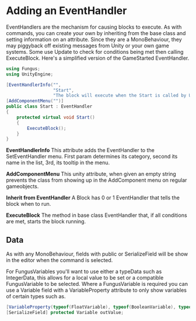 # Adding an EventHandler

EventHandlers are the mechanism for causing blocks to execute. As with commands, you can create your own by inheriting from the base class and setting information on an attribute. Since they are a MonoBehaviour, they may piggyback off existing messages from Unity or your own game systems. Some use Update to check for conditions being met then calling ExecuteBlock.
Here's a simplified version of the GameStarted EventHandler.

```c#
using Fungus;
using UnityEngine;

[EventHandlerInfo("",
				  "Start",
				  "The block will execute when the Start is called by Unity.")]
[AddComponentMenu("")]
public class Start : EventHandler
{
	protected virtual void Start()
	{
		ExecuteBlock();
	}
}
```

**EventHandlerInfo**
This attribute adds the EventHandler to the SetEventHandler menu. First param determines its category, second its name in the list, 3rd, its tooltip in the menu.

**AddComponentMenu**
This unity attribute, when given an empty string prevents the class from showing up in the AddComponent menu on regular gameobjects. 

**Inherit from EventHandler**
A Block has 0 or 1 EventHandler that tells the block when to run.

**ExecuteBlock**
The method in base class EventHandler that, if all conditions are met, starts the block running.

## Data
As with any MonoBehaviour, fields with public or SerializeField will be show in the editor when the command is selected. 

For FungusVariables you'll want to use either a typeData such as IntegerData, this allows for a local value to be set or a compatible FungusVariable to be selected. Where a FungusVariable is required you can use a Variable field with a VariableProperty attribute to only show variables of certain types such as.
```c#
[VariableProperty(typeof(FloatVariable), typeof(BooleanVariable), typeof(IntegerVariable))]
[SerializeField] protected Variable outValue;
```